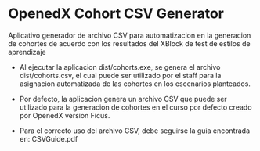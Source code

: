 # OpenedX Cohort CSV Generator
 Aplicativo generador de archivo CSV para automatizacion en la generacion de cohortes de acuerdo con los resultados del XBlock de test de estilos de aprendizaje

- Al ejecutar la aplicacion dist/cohorts.exe, se genera el archivo dist/cohorts.csv, el cual puede ser utilizado por el staff para la asignacion automatizada de las cohortes en los escenarios planteados.

- Por defecto, la aplicacion genera un archivo CSV que puede ser utilizado para la generacion de cohortes en el curso por defecto creado por OpenedX version Ficus.

- Para el correcto uso del archivo CSV, debe seguirse la guia encontrada en: CSVGuide.pdf
